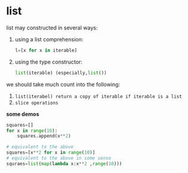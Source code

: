 #   list 
list may constructed in several ways:
1. using a list comprehension:
   ```python
   l=[x for x in iterable]
   ```
2. using the type constructor:
   ```python
   list(iterable) (especially,list())
   ```
we should take much count into the following:
1. `list(iterabel) return a copy of iterable if iterable is a list`
2. `slice operations`

**some demos**
```python
squares=[]
for x in range(10):
    squares.append(x**2)

# equivalent to the above 
squares=[x**2 for x in range(10)]
# equivalent to the above in some sense
squraes=list(map(lambda x:x**2 ,range(10)))

```